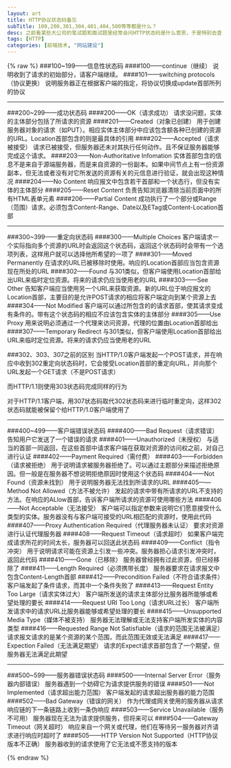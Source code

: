 ```yaml
---
layout: art
title: HTTP协议状态码备忘
subTitle: 100,200,301,304,401,404,500等等都是什么？
desc: 之前看某些大公司的笔试题和面试题里经常会问HTTP状态码是什么意思，于是特别去查《HTTP权威指南》做了一个备忘。但之后忙于找实习的准备却完全忘了这回事，总是纠结于一些JavaScript和CSS的内容。今天同学面试被重新问到，于是翻出来重新看了看，希望以后自己面试的时候能答上来
tags: [HTTP]
categories: [前端技术, "网站建设"]
---
```


{% raw %}
###100~199——信息性状态码
####100——continue（继续）
说明收到了请求的初始部分，请客户端继续。
####101——switching protocols（协议更换）
说明服务器正在根据客户端的指定，将协议切换成update首部所列的协议

---
###200~299——成功状态码
####200——OK（请求成功）
请求没问题，实体的主体部分包括了所请求的资源
####201——Created（对象已创建）
用于创建服务器对象的请求（如PUT）。相应实体主体部分中应该包含额各种已创建的资源的URL。Location首部包含的则是最具体的引用
####202——Accepted（请求被接受）
请求已被接受，但服务器还未对其执行任何动作。且不保证服务器能够完成这个请求。
####203——Non-Authoritative Infomation
实体首部包含的信息不是来自于源端服务器，而是来自资源的一份副本。如果中间节点上有一份资源副本，但无法或者没有对它所发送的资源有关的元信息进行验证，就会出现这种情况
####204——No Content
响应报文中包含若干首部和一个状态行，但没有实体的主体部分
####205——Reset Content
负责告知浏览器清除当前页面中的所有HTML表单元素
####206——Partial Content
成功执行了一个部分或Range（范围）请求。必须包含Content-Range、Date以及ETag或Content-Location首部

---
###300~399——重定向状态码
####300——Multiple Choices
客户端请求一个实际指向多个资源的URL时会返回这个状态码，返回这个状态码时会带有一个选项列表，这样用户就可以选择他所希望的一项了
####301——Moved Permanently
在请求的URL已被移除时使用。响应的Location首部应当包含资源现在所处的URL
####302——Found
与301类似，但客户端使用Location首部给出URL来临时定位资源。将来的请求仍应当使用老的URL
####303——See Other
告知客户端应当使用另一个URL来获取资源。新的URL位于响应报文的Location首部，主要目的是允许POST请求的相应将客户端定向到某个资源上去
####304——Not Modified
客户端可以通过所包含的的请求首部，使其请求变成有条件的。带有这个状态码的相应不应该包含实体的主体部分
####305——Use Proxy
用来说明必须通过一个代理来访问资源，代理的位置由Location首部给出
####307——Temporary Redirect
与301类似，但客户端使用Location首部给出URL来临时定位资源。将来的请求仍应当使用老的URL

###302、303、307之前的区别
当HTTP/1.0客户端发起一个POST请求，并在响应中收到302重定向状态码时，它会接受Location首部的重定向URL，并向那个URL发起一个GET请求（不是POST请求）

而HTTP/1.1则使用303状态码完成同样的行为

对于HTTP/1.1客户端，用307状态码取代302状态码来进行临时重定向，这样302状态码就能被保留个给HTTP/1.0客户端使用了

---
###400~499——客户端错误状态码
####400——Bad Request（请求错误）
告知用户它发送了一个错误的请求
####401——Unauthorized（未授权）
与适当的首部一同返回，在这些首部中请求客户端在获取对资源的访问权之前，对自己进行认证
####402——Payment Required（需付费）
####403——Forbidden（请求被拒绝）
用于说明请求被服务器拒绝了。可以通过主题部分来描述拒绝原因。但一般是在服务器不想说明拒绝原因时使用这个状态码
####404——Not Found（资源未找到）
用于说明服务器无法找到所请求的URL
####405——Method Not Allowed（方法不被允许）
发起的请求中带有所请求的URL不支持的方法。在响应的ALlow首部，告诉客户端所请求的资源可使用哪些方法
####406——Not Acceptable（无法接受）
客户端可以指定参数来说明它们愿意接受什么类型的实体。服务器没有与客户端可接受的URL相匹配的资源时，使用此代码
####407——Proxy Authentication Required（代理服务器未认证）
要求对资源进行认证代理服务器
####408——Request Timeout（请求超时）
如果客户端完成请求所花的时间太长，服务器可以回送此状态码
####409——Conflict（指令冲突）
用于说明请求可能在资源上引发一些冲突。服务器担心请求引发冲突时，返回此代码
####410——Gone（已移除）
服务器曾经拥有过此资源，但已经移除了
####411——Length Required（必须携带长度）
服务器要求在请求报文中包含Content-Length首部
####412——Precondition Failed（不符合请求条件）
客户端发起了条件请求，而其中一个条件失败了
####413——Request Entity Too Large（请求实体过大）
客户端所发送的请求主体部分比服务器所能够或希望处理的要长
####414——Request URI Too Long（请求URL过长）
客户端所发请求中的请求URL比服务器能够或希望处理的要长
####415——Unsupported Media Type（媒体不被支持）
服务器无法理解或无法支持客户端所发实体的内容类型
####416——Requested Range Not Satisfiable（请求的范围无法被满足）
请求报文请求的是某个资源的某个范围，而此范围无效或无法满足
####417——Expection Failed（无法满足期望）
请求的Expect请求首部包含了一个期望，但服务器无法满足此期望

---
###500~599——服务器错误状态码
####500——Internal Server Error（服务器内部错误）
服务器遇到一个妨碍它为请求提供服务的错误
####501——Not Implemented（请求超出能力范围）
客户端发起的请求超出服务器的能力范围
####502——Bad Gateway（错误的网关）
作为代理或网关使用的服务器从请求响应链的下一条链路上收到一条伪响应
####503——Service Unavailable（服务不可用）
服务器现在无法为请求提供服务，但将来可以
####504——Gateway Timeout（网关超时）
响应来自一个网关或代理，他们在等待另一服务器对齐请求进行响应时超时了
####505——HTTP Version Not Supported（HTTP协议版本不正确）
服务器收到的请求使用了它无法或不愿支持的版本

{% endraw %}